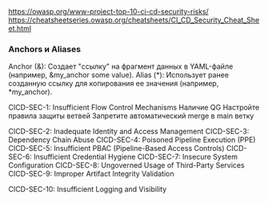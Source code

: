 https://owasp.org/www-project-top-10-ci-cd-security-risks/
https://cheatsheetseries.owasp.org/cheatsheets/CI_CD_Security_Cheat_Sheet.html

### Anchors и Aliases 
Anchor (&): Создает "ссылку" на фрагмент данных в YAML-файле (например, &my_anchor some value).
Alias (*): Использует ранее созданную ссылку для копирования ее значения (например, *my_anchor).

CICD-SEC-1: Insufficient Flow Control Mechanisms
Наличие QG
Настройте правила защиты ветвей 
Запретите автоматический merge в main ветку

CICD-SEC-2: Inadequate Identity and Access Management
CICD-SEC-3: Dependency Chain Abuse
CICD-SEC-4: Poisoned Pipeline Execution (PPE)
CICD-SEC-5: Insufficient PBAC (Pipeline-Based Access Controls)
CICD-SEC-6: Insufficient Credential Hygiene
CICD-SEC-7: Insecure System Configuration
CICD-SEC-8: Ungoverned Usage of Third-Party Services
CICD-SEC-9: Improper Artifact Integrity Validation

CICD-SEC-10: Insufficient Logging and Visibility
